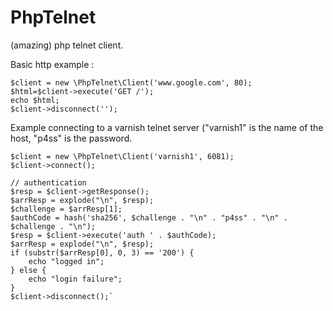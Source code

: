 PhpTelnet
=========

(amazing) php telnet client.

Basic http example :

```
$client = new \PhpTelnet\Client('www.google.com', 80);
$html=$client->execute('GET /');
echo $html;
$client->disconnect('');
```


Example connecting to a varnish telnet server ("varnish1" is the name of the host, "p4ss" is the password.

```
$client = new \PhpTelnet\Client('varnish1', 6081);
$client->connect();

// authentication
$resp = $client->getResponse();
$arrResp = explode("\n", $resp);
$challenge = $arrResp[1];
$authCode = hash('sha256', $challenge . "\n" . "p4ss" . "\n" . $challenge . "\n");
$resp = $client->execute('auth ' . $authCode);
$arrResp = explode("\n", $resp);
if (substr($arrResp[0], 0, 3) == '200') {
    echo "logged in";
} else {
    echo "login failure";
}
$client->disconnect();`
```
